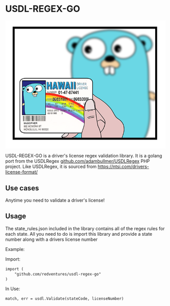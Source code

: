 # USDL-REGEX-GO
<img align="center" src="https://raw.githubusercontent.com/RedVentures/usdl-regex-go/master/logo.png">

USDL-REGEX-GO is a driver's license regex validation library.  It is a golang port from the USDLRegex [github.com/adambullmer/USDLRegex](https://github.com/adambullmer/USDLRegex) PHP project.  Like USDLRegex, it is sourced from https://ntsi.com/drivers-license-format/

## Use cases

Anytime you need to validate a driver's license!

## Usage

The state_rules.json included in the library contains all of the regex rules for each state.  All you need to do is import this library and provide a state number along with a drivers license number

Example:

Import:

```
import (
	"github.com/redventures/usdl-regex-go"
)
```

In Use:

```
match, err = usdl.Validate(stateCode, licenseNumber)
```
